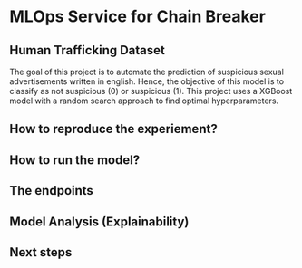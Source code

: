 # MLOps Service for Chain Breaker

## Human Trafficking Dataset

The goal of this project is to automate the prediction of suspicious sexual advertisements written in english. Hence, the objective of this model is to classify as not suspicious (0) or suspicious (1). This project uses a XGBoost model with a random search approach to find optimal hyperparameters.

## How to reproduce the experiement?



## How to run the model?

## The endpoints

## Model Analysis (Explainability)

## Next steps